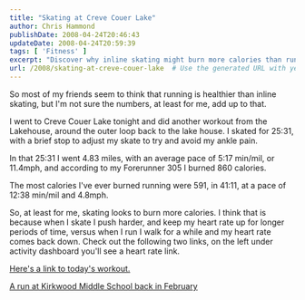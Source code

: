 ```yaml
---
title: "Skating at Creve Couer Lake"
author: Chris Hammond
publishDate: 2008-04-24T20:46:43
updateDate: 2008-04-24T20:59:39
tags: [ 'Fitness' ]
excerpt: "Discover why inline skating might burn more calories than running. Find out the author's insights and detailed workout comparisons here."
url: /2008/skating-at-creve-couer-lake  # Use the generated URL with year
---
```

<p>So most of my friends seem to think that running is healthier than inline skating, but I'm not sure the numbers, at least for me, add up to that.</p> <p>I went to Creve Couer Lake tonight and did another workout from the Lakehouse, around the outer loop back to the lake house. I skated for 25:31, with a brief stop to adjust my skate to try and avoid my ankle pain.</p> <p>In that 25:31 I went 4.83 miles, with an average pace of 5:17 min/mil, or 11.4mph, and according to my Forerunner 305 I burned 860 calories.</p> <p>The most calories I've ever burned running were 591, in 41:11, at a pace of 12:38 min/mil and 4.8mph.</p> <p>So, at least for me, skating looks to burn more calories. I think that is because when I skate I push harder, and keep my heart rate up for longer periods of time, versus when I run I walk for a while and my heart rate comes back down. Check out the following two links, on the left under activity dashboard you'll see a heart rate link.</p> <p><a href="https://trail.motionbased.com/trail/activity/5486458">Here's a link to today's workout.</a></p> <p><a href="https://trail.motionbased.com/trail/activity/4968948">A run at Kirkwood Middle School back in February</a></p>


